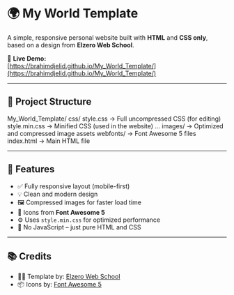 # 🌍 My World Template

A simple, responsive personal website built with **HTML** and **CSS only**, based on a design from **Elzero Web School**.

🔗 **Live Demo:**  
[https://brahimdjelid.github.io/My_World_Template/](https://brahimdjelid.github.io/My_World_Template/)

---

## 📁 Project Structure

My_World_Template/
   css/
      style.css → Full uncompressed CSS (for editing)
      style.min.css → Minified CSS (used in the website)
      ...
   images/ → Optimized and compressed image assets
   webfonts/ → Font Awesome 5 files
   index.html → Main HTML file


---

## 📱 Features

- ✅ Fully responsive layout (mobile-first)
- 💡 Clean and modern design
- 🖼️ Compressed images for faster load time
- 🎨 Icons from **Font Awesome 5**
- ⚙️ Uses `style.min.css` for optimized performance
- 🚫 No JavaScript – just pure HTML and CSS

---

## 📚 Credits

- 👨‍🏫 Template by: [Elzero Web School](https://elzero.org/)
- 📦 Icons by: [Font Awesome 5](https://fontawesome.com/v5)
